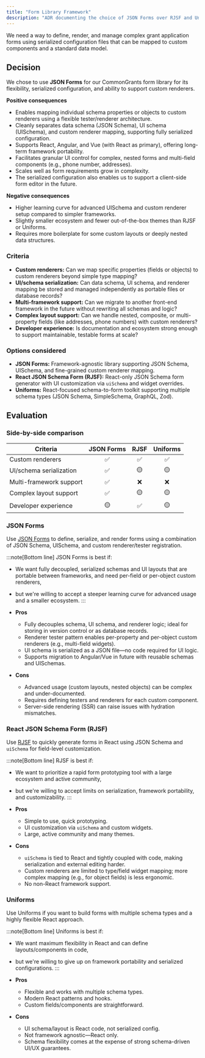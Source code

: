 ```yaml
---
title: "Form Library Framework"
description: "ADR documenting the choice of JSON Forms over RJSF and Uniforms for our CommonGrants form library"
---
```


We need a way to define, render, and manage complex grant application forms using serialized configuration files that can be mapped to custom components and a standard data model.

## Decision

We chose to use **JSON Forms** for our CommonGrants form library for its flexibility, serialized configuration, and ability to support custom renderers.

**Positive consequences**

- Enables mapping individual schema properties or objects to custom renderers using a flexible tester/renderer architecture.
- Cleanly separates data schema (JSON Schema), UI schema (UISchema), and custom renderer mapping, supporting fully serialized configuration.
- Supports React, Angular, and Vue (with React as primary), offering long-term framework portability.
- Facilitates granular UI control for complex, nested forms and multi-field components (e.g., phone number, addresses).
- Scales well as form requirements grow in complexity.
- The serialized configuration also enables us to support a client-side form editor in the future.

**Negative consequences**

- Higher learning curve for advanced UISchema and custom renderer setup compared to simpler frameworks.
- Slightly smaller ecosystem and fewer out-of-the-box themes than RJSF or Uniforms.
- Requires more boilerplate for some custom layouts or deeply nested data structures.

### Criteria

- **Custom renderers:** Can we map specific properties (fields or objects) to custom renderers beyond simple type mapping?
- **UI/schema serialization:** Can data schema, UI schema, and renderer mapping be stored and managed independently as portable files or database records?
- **Multi-framework support:** Can we migrate to another front-end framework in the future without rewriting all schemas and logic?
- **Complex layout support:** Can we handle nested, composite, or multi-property fields (like addresses, phone numbers) with custom renderers?
- **Developer experience:** Is documentation and ecosystem strong enough to support maintainable, testable forms at scale?

### Options considered

- **JSON Forms:** Framework-agnostic library supporting JSON Schema, UISchema, and fine-grained custom renderer mapping.
- **React JSON Schema Form (RJSF):** React-only JSON Schema form generator with UI customization via `uiSchema` and widget overrides.
- **Uniforms:** React-focused schema-to-form toolkit supporting multiple schema types (JSON Schema, SimpleSchema, GraphQL, Zod).

## Evaluation

### Side-by-side comparison

| Criteria                | JSON Forms | RJSF | Uniforms |
| ----------------------- | :--------: | :--: | :------: |
| Custom renderers        |     ✅     |  ✅  |    ✅    |
| UI/schema serialization |     ✅     |  🟡  |    🟡    |
| Multi-framework support |     ✅     |  ❌  |    ❌    |
| Complex layout support  |     ✅     |  🟡  |    🟡    |
| Developer experience    |     🟡     |  ✅  |    🟡    |

### JSON Forms

Use [JSON Forms](https://jsonforms.io/) to define, serialize, and render forms using a combination of JSON Schema, UISchema, and custom renderer/tester registration.

:::note[Bottom line]
JSON Forms is best if:

- We want fully decoupled, serialized schemas and UI layouts that are portable between frameworks, and need per-field or per-object custom renderers,
- but we're willing to accept a steeper learning curve for advanced usage and a smaller ecosystem.
  :::

- **Pros**
  - Fully decouples schema, UI schema, and renderer logic; ideal for storing in version control or as database records.
  - Renderer tester pattern enables per-property and per-object custom renderers (e.g., multi-field widgets).
  - UI schema is serialized as a JSON file—no code required for UI logic.
  - Supports migration to Angular/Vue in future with reusable schemas and UISchemas.
- **Cons**
  - Advanced usage (custom layouts, nested objects) can be complex and under-documented.
  - Requires defining testers and renderers for each custom component.
  - Server-side rendering (SSR) can raise issues with hydration mismatches.

### React JSON Schema Form (RJSF)

Use [RJSF](https://react-jsonschema-form.readthedocs.io/en/stable/) to quickly generate forms in React using JSON Schema and `uiSchema` for field-level customization.

:::note[Bottom line]
RJSF is best if:

- We want to prioritize a rapid form prototyping tool with a large ecosystem and active community,
- but we're willing to accept limits on serialization, framework portability, and customizability.
  :::

- **Pros**
  - Simple to use, quick prototyping.
  - UI customization via `uiSchema` and custom widgets.
  - Large, active community and many themes.
- **Cons**
  - `uiSchema` is tied to React and tightly coupled with code, making serialization and external editing harder.
  - Custom renderers are limited to type/field widget mapping; more complex mapping (e.g., for object fields) is less ergonomic.
  - No non-React framework support.

### Uniforms

Use Uniforms if you want to build forms with multiple schema types and a highly flexible React approach.

:::note[Bottom line]
Uniforms is best if:

- We want maximum flexibility in React and can define layouts/components in code,
- but we're willing to give up on framework portability and serialized configurations.
  :::

- **Pros**
  - Flexible and works with multiple schema types.
  - Modern React patterns and hooks.
  - Custom fields/components are straightforward.
- **Cons**
  - UI schema/layout is React code, not serialized config.
  - Not framework agnostic—React only.
  - Schema flexibility comes at the expense of strong schema-driven UI/UX guarantees.
